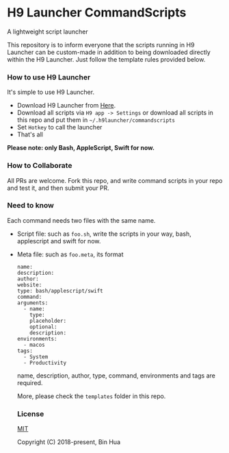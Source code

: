 # H9 Launcher CommandScripts
A lightweight script launcher

This repository is to inform everyone that the scripts running in H9 Launcher can be custom-made in addition to being downloaded directly within the H9 Launcher. Just follow the template rules provided below.

### How to use H9 Launcher

It's simple to use H9 Launcher.

- Download H9 Launcher from [Here](https://binhua.org/h9).
- Download all scripts via `H9 app -> Settings` or download all scripts in this repo and put them in `~/.h9launcher/commandscripts`
- Set `Hotkey` to call the launcher
- That's all

**Please note: only Bash, AppleScript, Swift for now.**

### How to Collaborate

All PRs are welcome. Fork this repo, and write command scripts in your repo and test it, and then submit your PR.

### Need to know

Each command needs two files with the same name.
- Script file: such as `foo.sh`, write the scripts in your way, bash, applescript and swift for now.
- Meta file: such as `foo.meta`, its format
  ```
  name: 
  description: 
  author: 
  website: 
  type: bash/applescript/swift
  command: 
  arguments:
    - name: 
      type: 
      placeholder: 
      optional: 
      description: 
  environments:
    - macos
  tags:
    - System
    - Productivity
  ```

  name, description, author, type, command, environments and tags are required.

  More, please check the `templates` folder in this repo.

  ### License

  [MIT](LICENSE)
  
  Copyright (C) 2018-present, Bin Hua
